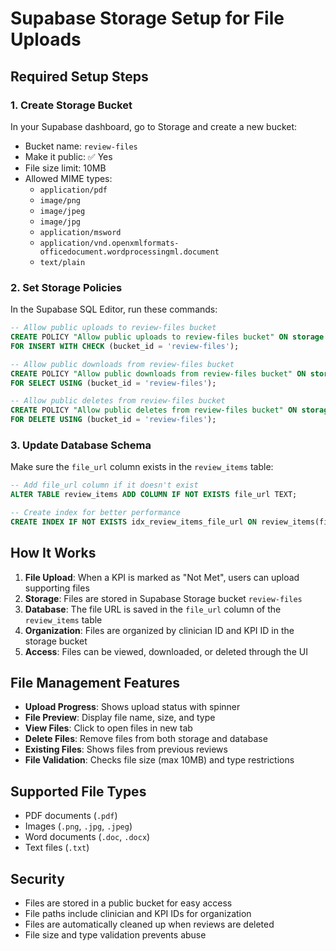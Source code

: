 # Supabase Storage Setup for File Uploads

## Required Setup Steps

### 1. Create Storage Bucket
In your Supabase dashboard, go to Storage and create a new bucket:
- Bucket name: `review-files`
- Make it public: ✅ Yes
- File size limit: 10MB
- Allowed MIME types: 
  - `application/pdf`
  - `image/png`
  - `image/jpeg`
  - `image/jpg`
  - `application/msword`
  - `application/vnd.openxmlformats-officedocument.wordprocessingml.document`
  - `text/plain`

### 2. Set Storage Policies
In the Supabase SQL Editor, run these commands:

```sql
-- Allow public uploads to review-files bucket
CREATE POLICY "Allow public uploads to review-files bucket" ON storage.objects
FOR INSERT WITH CHECK (bucket_id = 'review-files');

-- Allow public downloads from review-files bucket
CREATE POLICY "Allow public downloads from review-files bucket" ON storage.objects
FOR SELECT USING (bucket_id = 'review-files');

-- Allow public deletes from review-files bucket
CREATE POLICY "Allow public deletes from review-files bucket" ON storage.objects
FOR DELETE USING (bucket_id = 'review-files');
```

### 3. Update Database Schema
Make sure the `file_url` column exists in the `review_items` table:

```sql
-- Add file_url column if it doesn't exist
ALTER TABLE review_items ADD COLUMN IF NOT EXISTS file_url TEXT;

-- Create index for better performance
CREATE INDEX IF NOT EXISTS idx_review_items_file_url ON review_items(file_url);
```

## How It Works

1. **File Upload**: When a KPI is marked as "Not Met", users can upload supporting files
2. **Storage**: Files are stored in Supabase Storage bucket `review-files`
3. **Database**: The file URL is saved in the `file_url` column of the `review_items` table
4. **Organization**: Files are organized by clinician ID and KPI ID in the storage bucket
5. **Access**: Files can be viewed, downloaded, or deleted through the UI

## File Management Features

- **Upload Progress**: Shows upload status with spinner
- **File Preview**: Display file name, size, and type
- **View Files**: Click to open files in new tab
- **Delete Files**: Remove files from both storage and database
- **Existing Files**: Shows files from previous reviews
- **File Validation**: Checks file size (max 10MB) and type restrictions

## Supported File Types

- PDF documents (`.pdf`)
- Images (`.png`, `.jpg`, `.jpeg`)
- Word documents (`.doc`, `.docx`)
- Text files (`.txt`)

## Security

- Files are stored in a public bucket for easy access
- File paths include clinician and KPI IDs for organization
- Files are automatically cleaned up when reviews are deleted
- File size and type validation prevents abuse